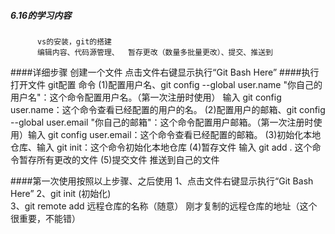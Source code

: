  ##### 6.16的学习内容
          vs的安装，git的搭建
          编辑内容、代码源管理、  暂存更改（数量多批量更改）、提交、推送到

 ####详细步骤  创建一个文件  点击文件右键显示执行“Git Bash Here”
 ####执行打开文件 git配置 命令 
         (1)配置用户名、git config --global user.name "你自己的用户名"：这个命令配置用户名。（第一次注册时使用）  输入 git config user.name：这个命令查看已经配置的用户的名。
         (2)配置用户的邮箱、git config --global user.email "你自己的邮箱"：这个命令配置用户邮箱。（第一次注册时使用）输入 git config user.email：这个命令查看已经配置的邮箱。
         (3)初始化本地仓库、输入 git init：这个命令初始化本地仓库
         (4)暂存文件 输入 git add .  这个命令暂存所有更改的文件
         (5)提交文件  推送到自己的文件   


 ####第一次使用按照以上步骤、之后使用
         1、点击文件右键显示执行“Git Bash Here”
         2、git init   (初始化)  
         3、git remote add  远程仓库的名称（随意） 刚才复制的远程仓库的地址（这个很重要，不能错） 
